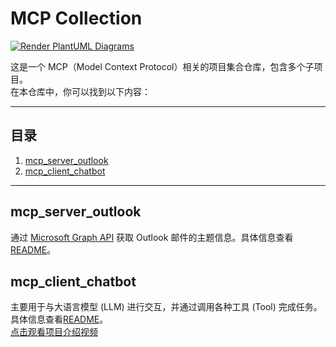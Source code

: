 # MCP Collection
[![Render PlantUML Diagrams](https://github.com/SwartzMss/McpCollection/actions/workflows/plantuml-render.yml/badge.svg)](https://github.com/SwartzMss/McpCollection/actions/workflows/plantuml-render.yml)


这是一个 MCP（Model Context Protocol）相关的项目集合仓库，包含多个子项目。  
在本仓库中，你可以找到以下内容：

---

## 目录

1. [mcp_server_outlook](#mcp_server_outlook)
2. [mcp_client_chatbot](#mcp_client_chatbot)

---

## mcp_server_outlook
通过 [Microsoft Graph API](https://docs.microsoft.com/en-us/graph/) 获取 Outlook 邮件的主题信息。具体信息查看[README](mcp_server_outlook/README.md)。  


## mcp_client_chatbot 
主要用于与大语言模型 (LLM) 进行交互，并通过调用各种工具 (Tool) 完成任务。
具体信息查看[README](mcp_client_chatbot/README.md)。  
[点击观看项目介绍视频](https://www.bilibili.com/video/BV1XVZUYrELX)

